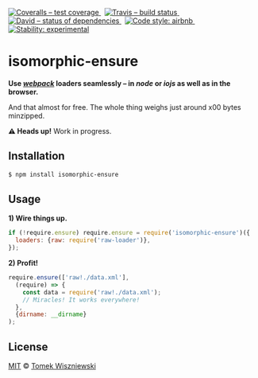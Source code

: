 [![Coveralls – test coverage
](https://img.shields.io/coveralls/tomekwi/isomorphic-ensure.svg?style=flat-square)
](https://coveralls.io/r/tomekwi/isomorphic-ensure)
 [![Travis – build status
](https://img.shields.io/travis/tomekwi/isomorphic-ensure/master.svg?style=flat-square)
](https://travis-ci.org/tomekwi/isomorphic-ensure)
 [![David – status of dependencies
](https://img.shields.io/david/tomekwi/isomorphic-ensure.svg?style=flat-square)
](https://david-dm.org/tomekwi/isomorphic-ensure)
 [![Code style: airbnb
](https://img.shields.io/badge/code%20style-airbnb-blue.svg?style=flat-square)
](https://github.com/airbnb/javascript)
 [![Stability: experimental
](https://img.shields.io/badge/stability-experimental-red.svg?style=flat-square)
](https://nodejs.org/api/documentation.html#documentation_stability_index)




isomorphic-ensure
=================

**Use *[webpack][]* loaders seamlessly – in *node* or *iojs* as well as in the browser.**

And that almost for free. The whole thing weighs just around x00 bytes minzipped.

[webpack]:  https://github.com/webpack/webpack  "webpack/webpack"

**⚠ Heads up!** Work in progress.




Installation
------------

```sh
$ npm install isomorphic-ensure
```




Usage
-----

**1) Wire things up.**

```js
if (!require.ensure) require.ensure = require('isomorphic-ensure')({
  loaders: {raw: require('raw-loader')},
});
```


**2) Profit!**

```js
require.ensure(['raw!./data.xml'],
  (require) => {
    const data = require('raw!./data.xml');
    // Miracles! It works everywhere!
  },
  {dirname: __dirname}
);
```




License
-------

[MIT][] © [Tomek Wiszniewski][]

[MIT]: ./License.md
[Tomek Wiszniewski]: https://github.com/tomekwi
